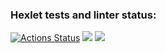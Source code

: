 ### Hexlet tests and linter status:
[![Actions Status](https://github.com/Obyrif/java-project-78/actions/workflows/hexlet-check.yml/badge.svg)](https://github.com/Obyrif/java-project-78/actions)
<a href="https://codeclimate.com/github/Obyrif/java-project-78/maintainability"><img src="https://api.codeclimate.com/v1/badges/c791ac5038eaac016298/maintainability" /></a>
<a href="https://codeclimate.com/github/Obyrif/java-project-78/test_coverage"><img src="https://api.codeclimate.com/v1/badges/c791ac5038eaac016298/test_coverage" /></a>

